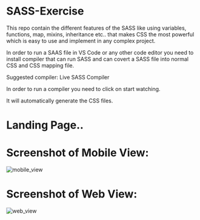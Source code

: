 # SASS-Exercise
This repo contain the different features of the SASS like using variables, functions, map, mixins, inheritance etc.. that makes CSS the most powerful which is easy to use and implement in any complex project.

In order to run a SAAS file in VS Code or any other code editor you need to install compiler that can run SASS and can covert a SASS file into normal CSS and CSS mapping file.

Suggested compiler: Live SASS Compiler

In order to run a compiler you need to click on start watching.

It will automatically generate the CSS files.

# Landing Page..

# Screenshot of Mobile View:

![mobile_view](https://user-images.githubusercontent.com/71220973/210178275-f27a6460-8c71-4e1a-badd-70e6b09a11dc.png)


# Screenshot of Web View:

![web_view](https://user-images.githubusercontent.com/71220973/210178307-ead363fb-5b3c-4707-a2ea-7c829887d3e1.png)


